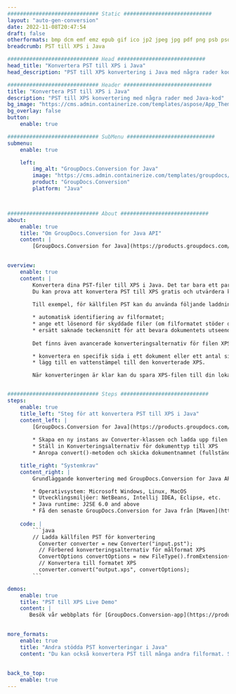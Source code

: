 ```yaml
---
############################# Static ############################
layout: "auto-gen-conversion"
date: 2022-11-08T20:47:54
draft: false
otherformats: bmp dcm emf emz epub gif ico jp2 jpeg jpg pdf png psb psd svg svgz tex tga tif tiff webp wmf wmz xps
breadcrumb: PST till XPS i Java

############################# Head ############################
head_title: "Konvertera PST till XPS i Java"
head_description: "PST till XPS konvertering i Java med några rader kod. Konvertera över 160 filformat med hjälp av GroupDocs dokumentkonverterings-API för Java"

############################# Header ############################
title: "Konvertera PST till XPS i Java"
description: "PST till XPS konvertering med några rader med Java-kod"
bg_image: "https://cms.admin.containerize.com/templates/aspose/App_Themes/V3/images/bg/header1.png"
bg_overlay: false
button:
    enable: true

############################# SubMenu ############################
submenu:
    enable: true

    left:
        img_alt: "GroupDocs.Conversion for Java"
        image: "https://cms.admin.containerize.com/templates/groupdocs/images/product-logos/90x90-noborder/groupdocs-conversion-java.png"
        product: "GroupDocs.Conversion"
        platform: "Java"



############################# About ############################
about:
    enable: true
    title: "Om GroupDocs.Conversion for Java API"
    content: |
        [GroupDocs.Conversion for Java](https://products.groupdocs.com/conversion/java/) är ett avancerat filformatkonverterings-API för konvertering mellan populära bild- och dokumentformat som Microsoft Office, OpenDocument, PDF, HTML, e-post, CAD. och mycket mer med bara några rader kod. Det inbyggda API:t upptäcker automatiskt formaten för originaldokumenten och erbjuder många alternativ för att anpassa de konverterade dokumenten. Tillsammans med funktionen att extrahera information från ett dokument, stöder den också cachelagring av konverteringsresultaten till den lokala disken som standard. Men alla typer av cachelagring kan stödjas genom att implementera lämpliga gränssnitt - Amazon S3, Dropbox, Google Drive, Windows Azure, Reddis eller andra.
    

overview:
    enable: true
    content: |
        Konvertera dina PST-filer till XPS i Java. Det tar bara ett par rader med Java-kod på valfri plattform, som Windows, Linux, macOS.
        Du kan prova att konvertera PST till XPS gratis och utvärdera kvaliteten på konverteringsresultaten. Tillsammans med enkla filkonverteringsskript kan du prova mer sofistikerade alternativ för att ladda källfilen PST och lagra XPS-utdata. 
        
        Till exempel, för källfilen PST kan du använda följande laddningsalternativ:

        * automatisk identifiering av filformatet;
        * ange ett lösenord för skyddade filer (om filformatet stöder det);
        * ersätt saknade teckensnitt för att bevara dokumentets utseende.
        
        Det finns även avancerade konverteringsalternativ för filen XPS:

        * konvertera en specifik sida i ett dokument eller ett antal sidor;
        * lägg till en vattenstämpel till den konverterade XPS.

        När konverteringen är klar kan du spara XPS-filen till din lokala filsökväg eller till tredje parts lagring såsom FTP, Amazon S3, Google Drive, Dropbox etc. Observera - för att konvertera PST till XPS behöver du inte installera någon ytterligare programvara, såsom MS Office, Open Office, Adobe Acrobat Reader etc.


############################# Steps ############################
steps:
    enable: true
    title_left: "Steg för att konvertera PST till XPS i Java"
    content_left: |
        [GroupDocs.Conversion for Java](https://products.groupdocs.com/conversion/java/) låter utvecklare enkelt konvertera PST fil till XPS med några rader kod.
        
        * Skapa en ny instans av Converter-klassen och ladda upp filen PST med den fullständiga sökvägen
        * Ställ in Konverteringsalternativ för dokumenttyp till XPS
        * Anropa convert()-metoden och skicka dokumentnamnet (fullständig sökväg) och formatet (XPS) som en parameter

    title_right: "Systemkrav"
    content_right: |
        Grundläggande konvertering med GroupDocs.Conversion for Java API kan göras med bara några rader kod. Våra API:er stöds på alla större plattformar och operativsystem. Innan du kör koden nedan, se till att du har följande förutsättningar installerade på ditt system.

        * Operativsystem: Microsoft Windows, Linux, MacOS
        * Utvecklingsmiljöer: NetBeans, Intellij IDEA, Eclipse, etc.
        * Java runtime: J2SE 6.0 and above
        * Få den senaste GroupDocs.Conversion for Java från [Maven](https://repository.groupdocs.com/webapp/#/artifacts/browse/tree/General/repo/com/groupdocs/groupdocs-conversion)
         
    code: |
        ```java    
        // Ladda källfilen PST för konvertering
          Converter converter = new Converter("input.pst");
          // Förbered konverteringsalternativ för målformat XPS
          ConvertOptions convertOptions = new FileType().fromExtension("xps").getConvertOptions();
          // Konvertera till formatet XPS
          converter.convert("output.xps", convertOptions);
        ```

demos:
    enable: true
    title: "PST till XPS Live Demo"
    content: |
       Besök vår webbplats för [GroupDocs.Conversion-app](https://products.groupdocs.app/conversion/family) och försök konvertera PST till XPS nu. Den kostnadsfria demon har följande fördelar
          

more_formats:
    enable: true
    title: "Andra stödda PST konverteringar i Java"
    content: "Du kan också konvertera PST till många andra filformat. Se listan nedan."
       
       
back_to_top:
    enable: true
---
```

